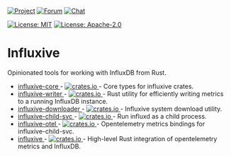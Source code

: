 [![Project](https://img.shields.io/badge/project-holochain-blue)](http://holochain.org/)
[![Forum](https://img.shields.io/badge/chat-forum%2eholochain%2enet-blue)](https://forum.holochain.org)
[![Chat](https://img.shields.io/badge/chat-chat%2eholochain%2enet-blue)](https://chat.holochain.org)

[![License: MIT](https://img.shields.io/badge/License-MIT-blue)](https://opensource.org/licenses/MIT)
[![License: Apache-2.0](https://img.shields.io/badge/License-Apache%202.0-blue)](https://www.apache.org/licenses/LICENSE-2.0)

# Influxive

Opinionated tools for working with InfluxDB from Rust.

- [ influxive-core ](https://github.com/holochain/influxive/tree/main/crates/influxive-core) - [ ![crates.io](https://img.shields.io/crates/v/influxive-core) ](https://crates.io/crates/influxive-core) - Core types for influxive crates.
- [ influxive-writer ](https://github.com/holochain/influxive/tree/main/crates/influxive-writer) - [ ![crates.io](https://img.shields.io/crates/v/influxive-writer) ](https://crates.io/crates/influxive-writer) - Rust utility for efficiently writing metrics to a running InfluxDB instance.
- [ influxive-downloader ](https://github.com/holochain/influxive/tree/main/crates/influxive-downloader) - [ ![crates.io](https://img.shields.io/crates/v/influxive-downloader) ](https://crates.io/crates/influxive-downloader) - Influxive system download utility.
- [ influxive-child-svc ](https://github.com/holochain/influxive/tree/main/crates/influxive-child-svc) - [ ![crates.io](https://img.shields.io/crates/v/influxive-child-svc) ](https://crates.io/crates/influxive-child-svc) - Run influxd as a child process.
- [ influxive-otel ](https://github.com/holochain/influxive/tree/main/crates/influxive-otel) - [ ![crates.io](https://img.shields.io/crates/v/influxive-otel) ](https://crates.io/crates/influxive-otel) - Opentelemetry metrics bindings for influxive-child-svc.
- [ influxive ](https://github.com/holochain/influxive/tree/main/crates/influxive) - [ ![crates.io](https://img.shields.io/crates/v/influxive) ](https://crates.io/crates/influxive) - High-level Rust integration of opentelemetry metrics and InfluxDB.
